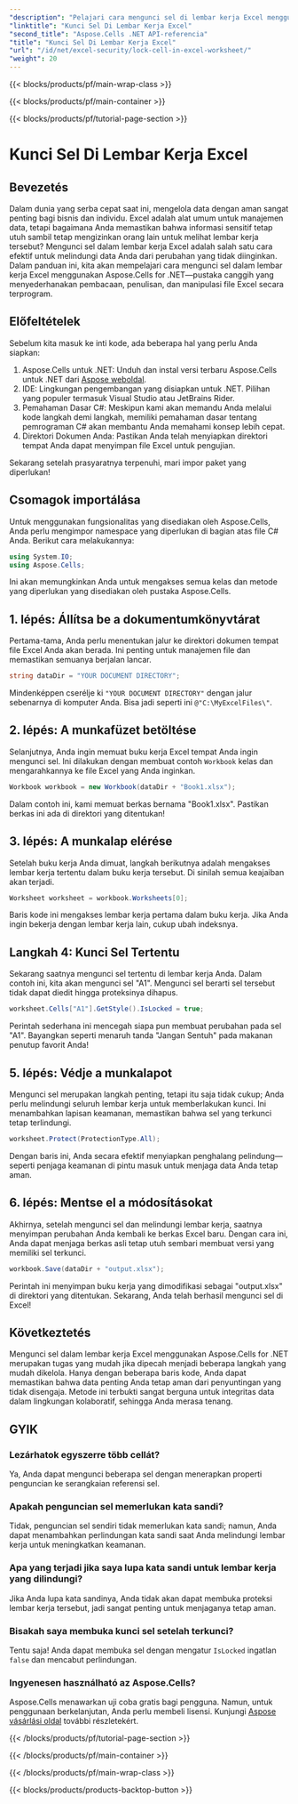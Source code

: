 ```yaml
---
"description": "Pelajari cara mengunci sel di lembar kerja Excel menggunakan Aspose.Cells for .NET. Tutorial langkah demi langkah yang mudah untuk manajemen data yang aman."
"linktitle": "Kunci Sel Di Lembar Kerja Excel"
"second_title": "Aspose.Cells .NET API-referencia"
"title": "Kunci Sel Di Lembar Kerja Excel"
"url": "/id/net/excel-security/lock-cell-in-excel-worksheet/"
"weight": 20
---
```


{{< blocks/products/pf/main-wrap-class >}}

{{< blocks/products/pf/main-container >}}

{{< blocks/products/pf/tutorial-page-section >}}

# Kunci Sel Di Lembar Kerja Excel

## Bevezetés

Dalam dunia yang serba cepat saat ini, mengelola data dengan aman sangat penting bagi bisnis dan individu. Excel adalah alat umum untuk manajemen data, tetapi bagaimana Anda memastikan bahwa informasi sensitif tetap utuh sambil tetap mengizinkan orang lain untuk melihat lembar kerja tersebut? Mengunci sel dalam lembar kerja Excel adalah salah satu cara efektif untuk melindungi data Anda dari perubahan yang tidak diinginkan. Dalam panduan ini, kita akan mempelajari cara mengunci sel dalam lembar kerja Excel menggunakan Aspose.Cells for .NET—pustaka canggih yang menyederhanakan pembacaan, penulisan, dan manipulasi file Excel secara terprogram.

## Előfeltételek

Sebelum kita masuk ke inti kode, ada beberapa hal yang perlu Anda siapkan:

1. Aspose.Cells untuk .NET: Unduh dan instal versi terbaru Aspose.Cells untuk .NET dari [Aspose weboldal](https://releases.aspose.com/cells/net/).
2. IDE: Lingkungan pengembangan yang disiapkan untuk .NET. Pilihan yang populer termasuk Visual Studio atau JetBrains Rider.
3. Pemahaman Dasar C#: Meskipun kami akan memandu Anda melalui kode langkah demi langkah, memiliki pemahaman dasar tentang pemrograman C# akan membantu Anda memahami konsep lebih cepat.
4. Direktori Dokumen Anda: Pastikan Anda telah menyiapkan direktori tempat Anda dapat menyimpan file Excel untuk pengujian.

Sekarang setelah prasyaratnya terpenuhi, mari impor paket yang diperlukan!

## Csomagok importálása

Untuk menggunakan fungsionalitas yang disediakan oleh Aspose.Cells, Anda perlu mengimpor namespace yang diperlukan di bagian atas file C# Anda. Berikut cara melakukannya:

```csharp
using System.IO;
using Aspose.Cells;
```

Ini akan memungkinkan Anda untuk mengakses semua kelas dan metode yang diperlukan yang disediakan oleh pustaka Aspose.Cells.

## 1. lépés: Állítsa be a dokumentumkönyvtárat

Pertama-tama, Anda perlu menentukan jalur ke direktori dokumen tempat file Excel Anda akan berada. Ini penting untuk manajemen file dan memastikan semuanya berjalan lancar. 

```csharp
string dataDir = "YOUR DOCUMENT DIRECTORY";
```

Mindenképpen cserélje ki `"YOUR DOCUMENT DIRECTORY"` dengan jalur sebenarnya di komputer Anda. Bisa jadi seperti ini `@"C:\MyExcelFiles\"`.

## 2. lépés: A munkafüzet betöltése

Selanjutnya, Anda ingin memuat buku kerja Excel tempat Anda ingin mengunci sel. Ini dilakukan dengan membuat contoh `Workbook` kelas dan mengarahkannya ke file Excel yang Anda inginkan.

```csharp
Workbook workbook = new Workbook(dataDir + "Book1.xlsx");
```

Dalam contoh ini, kami memuat berkas bernama "Book1.xlsx". Pastikan berkas ini ada di direktori yang ditentukan!

## 3. lépés: A munkalap elérése

Setelah buku kerja Anda dimuat, langkah berikutnya adalah mengakses lembar kerja tertentu dalam buku kerja tersebut. Di sinilah semua keajaiban akan terjadi. 

```csharp
Worksheet worksheet = workbook.Worksheets[0];
```

Baris kode ini mengakses lembar kerja pertama dalam buku kerja. Jika Anda ingin bekerja dengan lembar kerja lain, cukup ubah indeksnya.

## Langkah 4: Kunci Sel Tertentu 

Sekarang saatnya mengunci sel tertentu di lembar kerja Anda. Dalam contoh ini, kita akan mengunci sel "A1". Mengunci sel berarti sel tersebut tidak dapat diedit hingga proteksinya dihapus.

```csharp
worksheet.Cells["A1"].GetStyle().IsLocked = true;
```

Perintah sederhana ini mencegah siapa pun membuat perubahan pada sel "A1". Bayangkan seperti menaruh tanda "Jangan Sentuh" pada makanan penutup favorit Anda!

## 5. lépés: Védje a munkalapot

Mengunci sel merupakan langkah penting, tetapi itu saja tidak cukup; Anda perlu melindungi seluruh lembar kerja untuk memberlakukan kunci. Ini menambahkan lapisan keamanan, memastikan bahwa sel yang terkunci tetap terlindungi.

```csharp
worksheet.Protect(ProtectionType.All);
```

Dengan baris ini, Anda secara efektif menyiapkan penghalang pelindung—seperti penjaga keamanan di pintu masuk untuk menjaga data Anda tetap aman.

## 6. lépés: Mentse el a módosításokat

Akhirnya, setelah mengunci sel dan melindungi lembar kerja, saatnya menyimpan perubahan Anda kembali ke berkas Excel baru. Dengan cara ini, Anda dapat menjaga berkas asli tetap utuh sembari membuat versi yang memiliki sel terkunci.

```csharp
workbook.Save(dataDir + "output.xlsx");
```

Perintah ini menyimpan buku kerja yang dimodifikasi sebagai "output.xlsx" di direktori yang ditentukan. Sekarang, Anda telah berhasil mengunci sel di Excel!

## Következtetés

Mengunci sel dalam lembar kerja Excel menggunakan Aspose.Cells for .NET merupakan tugas yang mudah jika dipecah menjadi beberapa langkah yang mudah dikelola. Hanya dengan beberapa baris kode, Anda dapat memastikan bahwa data penting Anda tetap aman dari penyuntingan yang tidak disengaja. Metode ini terbukti sangat berguna untuk integritas data dalam lingkungan kolaboratif, sehingga Anda merasa tenang.

## GYIK

### Lezárhatok egyszerre több cellát?
Ya, Anda dapat mengunci beberapa sel dengan menerapkan properti penguncian ke serangkaian referensi sel.

### Apakah penguncian sel memerlukan kata sandi?
Tidak, penguncian sel sendiri tidak memerlukan kata sandi; namun, Anda dapat menambahkan perlindungan kata sandi saat Anda melindungi lembar kerja untuk meningkatkan keamanan.

### Apa yang terjadi jika saya lupa kata sandi untuk lembar kerja yang dilindungi?
Jika Anda lupa kata sandinya, Anda tidak akan dapat membuka proteksi lembar kerja tersebut, jadi sangat penting untuk menjaganya tetap aman.

### Bisakah saya membuka kunci sel setelah terkunci?
Tentu saja! Anda dapat membuka sel dengan mengatur `IsLocked` ingatlan `false` dan mencabut perlindungan.

### Ingyenesen használható az Aspose.Cells?
Aspose.Cells menawarkan uji coba gratis bagi pengguna. Namun, untuk penggunaan berkelanjutan, Anda perlu membeli lisensi. Kunjungi [Aspose vásárlási oldal](https://purchase.aspose.com/buy) további részletekért.

{{< /blocks/products/pf/tutorial-page-section >}}

{{< /blocks/products/pf/main-container >}}

{{< /blocks/products/pf/main-wrap-class >}}

{{< blocks/products/products-backtop-button >}}